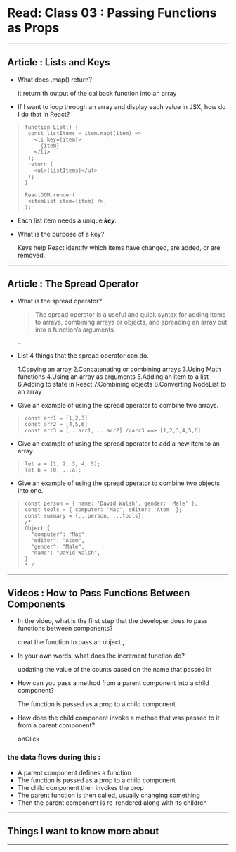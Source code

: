 # Read: Class 03 :  Passing Functions as Props

- - - 

## Article : Lists and Keys
   
* What does .map() return?  
   
  it return th output of the callback function into an array    
   
* If I want to loop through an array and display each value in JSX, how do I do that in React? 

> ```   
>function List() {
>  const listItems = item.map((item) =>
>    <li key={item}>
>      {item}
>    </li>
>  );
>  return (
>    <ul>{listItems}</ul>
>  );
> }
>
> ReactDOM.render(
>  <itemList item={item} />,
> );
> ```

* Each list item needs a unique ***key***.   
   

* What is the purpose of a key?
     
  Keys help React identify which items have changed, are added, or are removed.
     
- - - 

## Article : The Spread Operator    
    
* What is the spread operator? 
   
  > The spread operator is a useful and quick syntax for adding items to arrays, combining arrays or objects, and spreading an array out into a function’s arguments.

  ```
  …
  ```
   
* List 4 things that the spread operator can do. 
    
  1.Copying an array
  2.Concatenating or combining arrays
  3.Using Math functions
  4.Using an array as arguments
  5.Adding an item to a list
  6.Adding to state in React
  7.Combining objects
  8.Converting NodeList to an array
    
* Give an example of using the spread operator to combine two arrays.   
    
> ```
> const arr1 = [1,2,3]
> const arr2 = [4,5,6]
> const arr3 = [...arr1, ...arr2] //arr3 ==> [1,2,3,4,5,6]
> ```
   

* Give an example of using the spread operator to add a new item to an array. 
   
> ```
> let a = [1, 2, 3, 4, 5];
> let b = [0, ...a]; 
> ```  
  
* Give an example of using the spread operator to combine two objects into one.

> ```
> const person = { name: 'David Walsh', gender: 'Male' };
> const tools = { computer: 'Mac', editor: 'Atom' };
> const summary = {...person, ...tools};
> /*
> Object {
>   "computer": "Mac",
>   "editor": "Atom",
>   "gender": "Male",
>   "name": "David Walsh",
> }
> * /
>```
- - - 

## Videos : How to Pass Functions Between Components  
    
* In the video, what is the first step that the developer does to pass functions between components?
  
  creat the function to pass an object , 

* In your own words, what does the increment function do?
  
  updating the value of the counts based on the name that passed in 
 

* How can you pass a method from a parent component into a child component?  
   
  The function is passed as a prop to a child component

* How does the child component invoke a method that was passed to it from a parent component?
  
  onClick 


### the data flows during this : 

   * A parent component defines a function
   * The function is passed as a prop to a child component
   * The child component then invokes the prop
   * The parent function is then called, usually changing something
   * Then the parent component is re-rendered along with its children
    

- - - 

## Things I want to know more about   

- - - 

